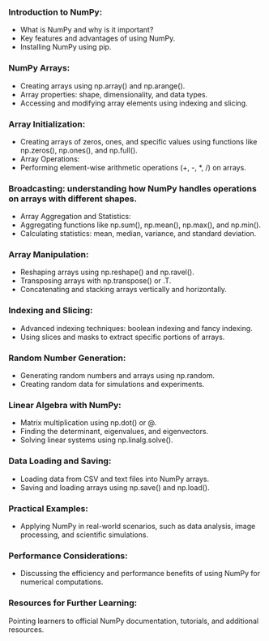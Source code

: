 ### Introduction to NumPy:
- What is NumPy and why is it important?
- Key features and advantages of using NumPy.
- Installing NumPy using pip.
### NumPy Arrays:
- Creating arrays using np.array() and np.arange().
- Array properties: shape, dimensionality, and data types.
- Accessing and modifying array elements using indexing and slicing.
### Array Initialization:
- Creating arrays of zeros, ones, and specific values using functions like np.zeros(), np.ones(), and np.full().
- Array Operations:
- Performing element-wise arithmetic operations (+, -, *, /) on arrays.
### Broadcasting: understanding how NumPy handles operations on arrays with different shapes.
- Array Aggregation and Statistics:
- Aggregating functions like np.sum(), np.mean(), np.max(), and np.min().
- Calculating statistics: mean, median, variance, and standard deviation.
### Array Manipulation:
- Reshaping arrays using np.reshape() and np.ravel().
- Transposing arrays with np.transpose() or .T.
- Concatenating and stacking arrays vertically and horizontally.
### Indexing and Slicing:
- Advanced indexing techniques: boolean indexing and fancy indexing.
- Using slices and masks to extract specific portions of arrays.
### Random Number Generation:
- Generating random numbers and arrays using np.random.
- Creating random data for simulations and experiments.
### Linear Algebra with NumPy:
- Matrix multiplication using np.dot() or @.
- Finding the determinant, eigenvalues, and eigenvectors.
- Solving linear systems using np.linalg.solve().
### Data Loading and Saving:
- Loading data from CSV and text files into NumPy arrays.
- Saving and loading arrays using np.save() and np.load().
### Practical Examples:
- Applying NumPy in real-world scenarios, such as data analysis, image processing, and scientific simulations.
### Performance Considerations:
- Discussing the efficiency and performance benefits of using NumPy for numerical computations.
### Resources for Further Learning:
Pointing learners to official NumPy documentation, tutorials, and additional resources.
